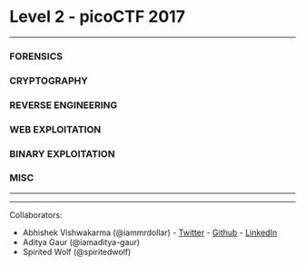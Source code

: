 # Level 2 - picoCTF 2017

___

### FORENSICS


### CRYPTOGRAPHY


### REVERSE ENGINEERING


### WEB EXPLOITATION


### BINARY EXPLOITATION


### MISC


___
___

Collaborators:
 
 - Abhishek Vishwakarma (@iammrdollar) - [Twitter](https://twitter.com/iammrdollar) - [Github](https://github.com/iammrdollar) - [LinkedIn](https://www.linkedin.com/in/iammrdollar)
 - Aditya Gaur (@iamaditya-gaur)
 - Spirited Wolf (@spiritedwolf)
